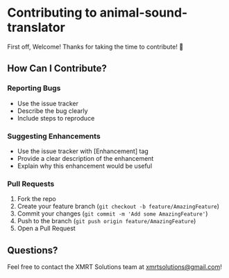 # Contributing to animal-sound-translator

First off, Welcome! Thanks for taking the time to contribute! 🚀

## How Can I Contribute?

### Reporting Bugs
- Use the issue tracker
- Describe the bug clearly
- Include steps to reproduce

### Suggesting Enhancements
- Use the issue tracker with [Enhancement] tag
- Provide a clear description of the enhancement
- Explain why this enhancement would be useful

### Pull Requests
1. Fork the repo
2. Create your feature branch (`git checkout -b feature/AmazingFeature`)
3. Commit your changes (`git commit -m 'Add some AmazingFeature'`)
4. Push to the branch (`git push origin feature/AmazingFeature`)
5. Open a Pull Request

## Questions?

Feel free to contact the XMRT Solutions team at xmrtsolutions@gmail.com!
